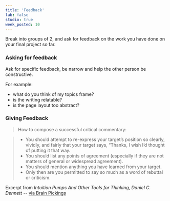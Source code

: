 ```yaml
---
title: 'Feedback'
lab: false
studio: true
week_posted: 10
---  
```


Break into groups of 2, and ask for feedback on the work you have done on your final project so far.

### Asking for feedback

Ask for specific feedback, be narrow and help the other person be constructive.

For example:

- what do you think of my topics frame?
- is the writing relatable?
- is the page layout too abstract?

### Giving Feedback

> How to compose a successful critical commentary:

> - You should attempt to re-express your target’s position so clearly, vividly, and fairly that your target says, “Thanks, I wish I’d thought of putting it that way.
> - You should list any points of agreement (especially if they are not matters of general or widespread agreement).
> - You should mention anything you have learned from your target.
> - Only then are you permitted to say so much as a word of rebuttal or criticism.

Excerpt from _Intuition Pumps And Other Tools for Thinking, Daniel C. Dennett_ -- [via Brain Pickings](https://www.brainpickings.org/2014/03/28/daniel-dennett-rapoport-rules-criticism/)
